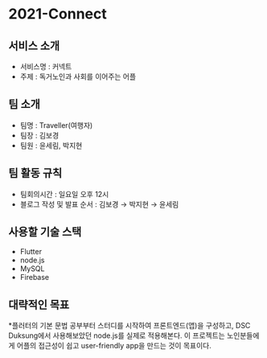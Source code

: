 

# 2021-Connect

## 서비스 소개
* 서비스명 : 커넥트
* 주제 : 독거노인과 사회를 이어주는 어플

## 팀 소개
* 팀명 : Traveller(여행자)
* 팀장 : 김보경
* 팀원 : 윤세림, 박지현

## 팀 활동 규칙
* 팀회의시간 : 일요일 오후 12시  
* 블로그 작성 및 발표 순서 : 김보경 → 박지현 → 윤세림 

## 사용할 기술 스택
* Flutter
* node.js
* MySQL
* Firebase

## 대략적인 목표
*플러터의 기본 문법 공부부터 스터디를 시작하여 프론트엔드(앱)을 구성하고, DSC Duksung에서 사용해보았던 node.js를 실제로 적용해본다. 
이 프로젝트는 노인분들에게 어플의 접근성이 쉽고 user-friendly app을 만드는 것이 목표이다.
